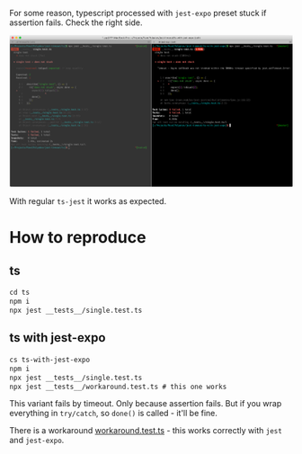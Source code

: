 For some reason, typescript processed with `jest-expo` preset stuck if assertion fails.
Check the right side.

![image](jest-timeout.png)

With regular `ts-jest` it works as expected.

# How to reproduce

## ts
```
cd ts
npm i
npx jest __tests__/single.test.ts
```

## ts with jest-expo
```
cs ts-with-jest-expo
npm i
npx jest __tests__/single.test.ts
npx jest __tests__/workaround.test.ts # this one works
```

This variant fails by timeout. Only because assertion fails. But if you wrap everything in `try/catch`, so `done()` is called - it'll be fine.

There is a workaround [workaround.test.ts](ts-with-jest-expo/__tests__/workaround.test.ts) - this works correctly with `jest` and `jest-expo`.
